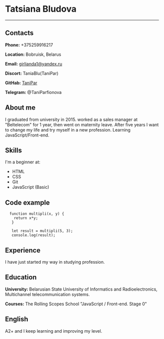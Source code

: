 # Tatsiana Bludova
---
## Contacts
**Phone:** +375259916217

**Location:** Bobruisk, Belarus 

**Email:** <girlianda1@yandex.ru>

**Discort:** TaniaBlu(TaniPar)

**GitHab:** [TaniPar](https://github.com/TaniPar)

**Telegram:** @TaniParfionova
## About me
I graduated from university in 2015. worked as a sales manager at "Beltelecom" for 1 year, then went on maternity leave. After five years I want to change my life and try myself in a new profession. Learning JavaScript/Front-end.
	
## Skills
I'm a beginner at:

- HTML
- CSS
- Git
- JavaScript (Basic)

## Code example
```
  function multipli(x, y) {
    return x*y;
   }
  
   let result = multipli(5, 3);
   console.log(result);
```   
## Experience
I have just started my way in studying profession.
## Education
**University:** Belarusian State University of Informatics and Radioelectronics, Multichannel telecommunication systems.

**Courses:** The Rolling Scopes School "JavaScript / Front-end. Stage 0"

## English
A2+ and I keep learning and improving my level.

